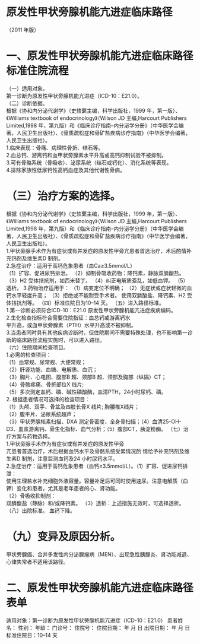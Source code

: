 # 原发性甲状旁腺机能亢进症临床路径  
（2011 年版）  
# 一、原发性甲状旁腺机能亢进症临床路径标准住院流程  
（一）适用对象。  
第一诊断为原发性甲状旁腺机能亢进症（ICD-10：E21.0）。  
（二）诊断依据。  
根据《协和内分泌代谢学》（史轶蘩主编，科学出版社，1999 年，第一版）、《Williams textbook of endocrinology》（Wilson JD 主编,Harcourt Publishers Limited,1998 年，第九版）和《临床诊疗指南–内分泌学分册》（中华医学会编著，人民卫生出版社）、《骨质疏松症和骨矿盐疾病诊疗指南》（中华医学会编著，人民卫生出版社）。  
1.临床表现：骨痛、病理性骨折、结石等。  
2.血总钙、游离钙和血甲状旁腺素水平升高或高钙抑制试验不被抑制。  
3.可有骨骼系统（骨吸收）、泌尿系统（结石或钙化）、消化系统等表现。  
4.排除家族性低尿钙性高钙血症及其他代谢性骨病。  
# （三）治疗方案的选择。  
根据《协和内分泌代谢学》（史轶蘩主编，科学出版社，1999 年，第一版）、《Williams textbook of endocrinology》（Wilson JD 主编,Harcourt Publishers Limited,1998 年，第九版）和《临床诊疗指南–内分泌学分册》（中华医学会编著，人民卫生出版社）、《骨质疏松症和骨矿盐疾病诊疗指南》（中华医学会编著，人民卫生出版社）。  
1.甲状旁腺手术作为有症状或有并发症的原发性甲旁亢患者首选治疗，术后酌情补充钙剂及维生素D 制剂。  
2.急症治疗：适用于高钙危象患者（血Ca≥3.5mmol/L）  
（1）扩容、促进尿钙排泄。 （2）抑制骨吸收药物：降钙素，静脉双膦酸盐。 （3）H2 受体拮抗剂，如西米替丁。 （4）纠正电解质紊乱，如低血钾。 （5）透析。 3.药物治疗适用于： （1）病变定位不明确； （2）无症状或症状轻微的血钙水平轻度升高； （3）拒绝或不能耐受手术者。 使用双膦酸盐、降钙素、H2 受体拮抗剂等。 （四）标准住院日为10–14 天。 （五）进入路径标准。  
1.第一诊断必须符合ICD-10：E21.0 原发性甲状旁腺机能亢进症疾病编码。  
2.生化检查指标符合需要住院指征：血总钙或游离钙水  
平升高，或血甲状旁腺素（PTH）水平升高或不被抑制。  
3.当患者同时具有其他疾病诊断时，但住院期间不需要特殊处理，也不影响第一诊断的临床路径流程实施时，可以进入路径。  
（六）住院期间检查项目。  
1.必需的检查项目：  
（1）血常规、尿常规、大便常规；  
（2）肝肾功能、血糖、电解质、血沉；  
（3）胸片、心电图、腹部B 超、颈部B 超、颈部及胸部（纵隔）CT；  
（4）骨骼疼痛、骨折部位X 线片;  
（5）多次测定血钙、磷、碱性磷酸酶，血清PTH，24小时尿钙、磷。  
2. 根据患者情况可选择的检查项目：  
（1）头颅、双手、骨盆及四肢长骨X 线片; 胸腰椎X线片；  
（2）腹平片、泌尿系统超声；  
（3）甲状旁腺核素扫描、DXA 测定骨密度、全身骨扫描；（4）血清25-OH-D3、血浆游离钙、骨生化指标、血气分析；（5）腹部CT，胰淀粉酶。 （七）治疗方案与药物选择。  
1.甲状旁腺手术作为有症状或有并发症的原发性甲旁  
亢患者首选治疗，术后根据血钙水平及骨骼系统受累情况酌 情给予补充钙剂及维生素D 制剂，注意监测血钙及24 小时尿钙水平。  
2.急症治疗：适用于高钙危象患者（血钙≥3.5mmol/L）。（1）扩容、促进尿钙排泄：  
使用生理盐水补充细胞外液容量。容量补足后可同时使用速尿。注意电解质（血钾）变化和患者，尤其是老年患者的心、肾功能。  
（2）骨吸收抑制剂：  
双膦酸盐（静脉）和/或降钙素。 （3）透析：上述措施无效时，可选择透析。 （八）出院标准。 血钙下降。  
# （九）变异及原因分析。  
甲状旁腺癌、合并多发性内分泌腺瘤病（MEN）、出现急性胰腺炎、肾功能减退、心律失常者不适用该路径。  
# 二、原发性甲状旁腺机能亢进症临床路径表单  
适用对象：第一诊断为原发性甲状旁腺机能亢进症（ICD-10：E21.0） 患者姓名：   性别：    年龄：      门诊号：     住院号：          住院日期：     年    月   日   出院日期：     年   月   日  标准住院日：10–14 天  
